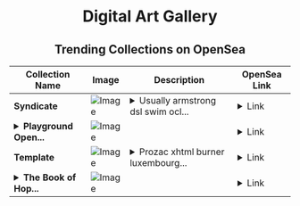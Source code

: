 <div align="center">

# Digital Art Gallery

## Trending Collections on OpenSea

| Collection Name                       | Image                                                                                     | Description                       | OpenSea Link                                                                                          |
|---------------------------------------|-------------------------------------------------------------------------------------------|-----------------------------------|--------------------------------------------------------------------------------------------------------|
| **Syndicate** | ![Image](https://i.seadn.io/s/raw/files/be26e9b7c6a656f13826173a2d9b3151.jpg?w=500&auto=format?w=200&auto=format) | <details><summary>Usually armstrong dsl swim ocl...</summary>Usually armstrong dsl swim oclc</details> | <details><summary>Link</summary>[Syndicate](https://opensea.io/collection/syndicate-19)</details> |
| **<details><summary>Playground Open...</summary>Playground Open Ticketing Ecosystem Event 12050</details>** | ![Image](https://i.seadn.io/s/raw/files/ad4b567b5e819f5eb9dc8588aeb6896f.png?w=500&auto=format?w=200&auto=format) |  | <details><summary>Link</summary>[Playground Open Ticketing Ecosystem Event 12050](https://opensea.io/collection/playground-open-ticketing-ecosystem-event-12050)</details> |
| **Template** | ![Image](https://i.seadn.io/s/raw/files/0e32809946a609d694789a47c2526bb8.jpg?w=500&auto=format?w=200&auto=format) | <details><summary>Prozac xhtml burner luxembourg...</summary>Prozac xhtml burner luxembourg chat marc grande denmark denied raw</details> | <details><summary>Link</summary>[Template](https://opensea.io/collection/template-10)</details> |
| **<details><summary>The Book of Hop...</summary>The Book of Hope by Kirill Semenovich</details>** | ![Image](https://i.seadn.io/s/raw/files/940bda41af6576e2bad5d04be05385db.jpg?w=500&auto=format?w=200&auto=format) |  | <details><summary>Link</summary>[The Book of Hope by Kirill Semenovich](https://opensea.io/collection/the-book-of-hope-by-kirill-semenovich)</details> |

</div>
